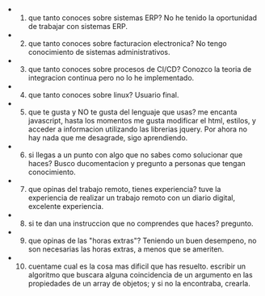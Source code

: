 - 1) que tanto conoces sobre sistemas ERP?
No he tenido la oportunidad de trabajar con sistemas ERP.
- 2) que tanto conoces sobre facturacion electronica?
No tengo conocimiento de sistemas administrativos.
- 3) que tanto conoces sobre procesos de CI/CD?
Conozco la teoria de integracion continua pero no lo he implementado.
- 4) que tanto conoces sobre linux?
Usuario final.
- 5) que te gusta y NO te gusta del lenguaje que usas?
me encanta javascript, hasta los momentos me gusta modificar el html, estilos, y acceder a informacion utilizando las librerias jquery. Por ahora no hay nada que me desagrade, sigo aprendiendo. 
- 6) si llegas a un punto con algo que no sabes como solucionar que haces?
Busco ducomentacion y pregunto a personas que tengan conocimiento.
- 7) que opinas del trabajo remoto, tienes experiencia?
tuve la experiencia de realizar un trabajo remoto con un diario digital, excelente experiencia.
- 8) si te dan una instruccion que no comprendes que haces?
pregunto.
- 9) que opinas de las "horas extras"?
Teniendo un buen desempeno, no son necesarias las horas extras, a menos que se ameriten.
- 10) cuentame cual es la cosa mas dificil que has resuelto.
escribir un algoritmo que buscara alguna coincidencia de un argumento en las propiedades de un array de objetos; y si no la encontraba, crearla.